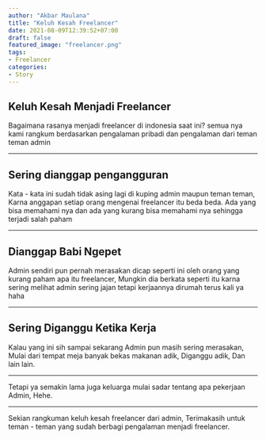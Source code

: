 ```yaml
---
author: "Akbar Maulana"
title: "Keluh Kesah Freelancer"
date: 2021-08-09T12:39:52+07:00
draft: false
featured_image: "freelancer.png"
tags: 
- Freelancer
categories:
- Story
---
```


## Keluh Kesah Menjadi Freelancer
Bagaimana rasanya menjadi freelancer di indonesia saat ini? semua nya kami rangkum berdasarkan pengalaman pribadi dan pengalaman dari teman teman admin
<hr>

## Sering dianggap pengangguran
Kata - kata ini sudah tidak asing lagi di kuping admin maupun teman teman, Karna anggapan setiap orang mengenai freelancer itu beda beda. Ada yang bisa memahami nya dan ada yang kurang bisa memahami nya sehingga terjadi salah paham

<hr>

## Dianggap Babi Ngepet
Admin sendiri pun pernah merasakan dicap seperti ini oleh orang yang kurang paham apa itu freelancer, Mungkin dia berkata seperti itu karna sering melihat admin sering jajan tetapi kerjaannya dirumah terus kali ya haha

<hr>

## Sering Diganggu Ketika Kerja
Kalau yang ini sih sampai sekarang Admin pun masih sering merasakan, Mulai dari tempat meja banyak bekas makanan adik, Diganggu adik, Dan lain lain.
<hr>
Tetapi ya semakin lama juga keluarga mulai sadar tentang apa pekerjaan Admin, Hehe.
<hr>
Sekian rangkuman keluh kesah freelancer dari admin, Terimakasih untuk teman - teman yang sudah berbagi pengalaman menjadi freelancer.